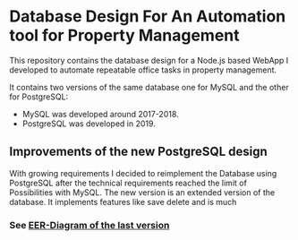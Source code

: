 # Database Design For An Automation tool for Property Management

This repository contains the database design for a Node.js based WebApp I developed to automate repeatable office tasks in property management. 

It contains two versions of the same database one for MySQL and the other for PostgreSQL: 
- MySQL was developed around 2017-2018. 
- PostgreSQL was developed in 2019.  


## Improvements of the new PostgreSQL design
With growing requirements I decided to reimplement the Database using PostgreSQL after the technical requirements reached the limit of Possibilities with MySQL. The new version is an extended version of the database. It implements features like save delete and is much 

### See [EER-Diagram of the last version](https://github.com/AmitJerochim/dabase_design_for_re_manager/blob/master/PostgreSQL/re_manager_2_model.png)
